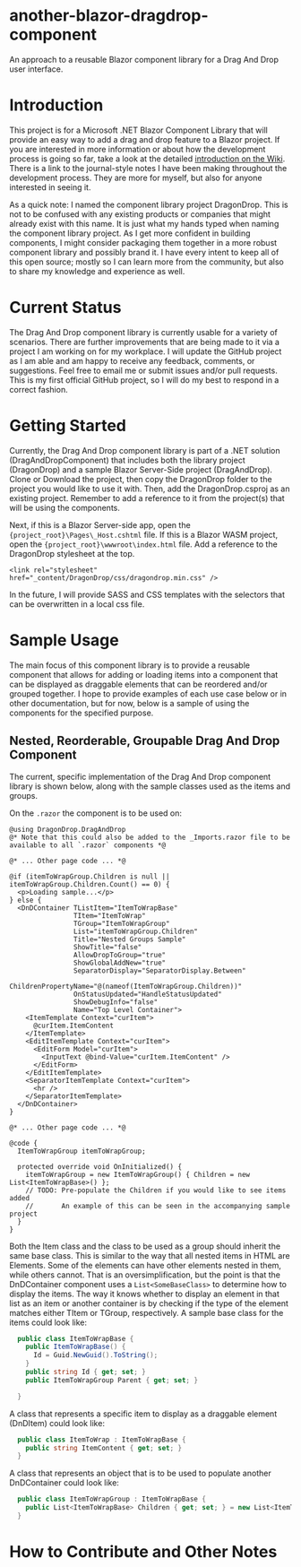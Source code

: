 # another-blazor-dragdrop-component
An approach to a reusable Blazor component library for a Drag And Drop user interface.

# Introduction
This project is for a Microsoft .NET Blazor Component Library that will provide an easy way to add a drag and drop feature to a Blazor project.  If you are interested in more information or about how the development process is going so far, take a look at the detailed [introduction on the Wiki](https://github.com/one1lion/another-blazor-dragdrop-component/wiki).  There is a link to the journal-style notes I have been making throughout the development process.  They are more for myself, but also for anyone interested in seeing it.

As a quick note: I named the component library project DragonDrop.  This is not to be confused with any existing products or companies that might already exist with this name.  It is just what my hands typed when naming the component library project.  As I get more confident in building components, I might consider packaging them together in a more robust component library and possibly brand it.  I have every intent to keep all of this open source; mostly so I can learn more from the community, but also to share my knowledge and experience as well.

# Current Status
The Drag And Drop component library is currently usable for a variety of scenarios.  There are further improvements that are being made to it via a project I am working on for my workplace.  I will update the GitHub project as I am able and am happy to receive any feedback, comments, or suggestions.  Feel free to email me or submit issues and/or pull requests.  This is my first official GitHub project, so I will do my best to respond in a correct fashion.

# Getting Started

Currently, the Drag And Drop component library is part of a .NET solution (DragAndDropComponent) that includes both the library project (DragonDrop) and a sample Blazor Server-Side project (DragAndDrop).  Clone or Download the project, then copy the DragonDrop folder to the project you would like to use it with.  Then, add the DragonDrop.csproj as an existing project.  Remember to add a reference to it from the project(s) that will be using the components.

Next, if this is a Blazor Server-side app, open the `{project_root}\Pages\_Host.cshtml` file.  If this is a Blazor WASM project, open the `{project_root}\wwwroot\index.html` file.  Add a reference to the DragonDrop stylesheet at the top.  

`<link rel="stylesheet" href="_content/DragonDrop/css/dragondrop.min.css" />`

In the future, I will provide SASS and CSS templates with the selectors that can be overwritten in a local css file.

# Sample Usage

The main focus of this component library is to provide a reusable component that allows for adding or loading items into a component that can be displayed as draggable elements that can be reordered and/or grouped together.  I hope to provide examples of each use case below or in other documentation, but for now, below is a sample of using the components for the specified purpose.

## Nested, Reorderable, Groupable Drag And Drop Component

The current, specific implementation of the Drag And Drop component library is shown below, along with the sample classes used as the items and groups.

On the `.razor` the component is to be used on:
```razor
@using DragonDrop.DragAndDrop
@* Note that this could also be added to the _Imports.razor file to be available to all `.razor` components *@

@* ... Other page code ... *@

@if (itemToWrapGroup.Children is null || itemToWrapGroup.Children.Count() == 0) {
  <p>Loading sample...</p>
} else {
  <DnDContainer TListItem="ItemToWrapBase"
                TItem="ItemToWrap"
                TGroup="ItemToWrapGroup"
                List="itemToWrapGroup.Children"
                Title="Nested Groups Sample"
                ShowTitle="false"
                AllowDropToGroup="true"
                ShowGlobalAddNew="true"
                SeparatorDisplay="SeparatorDisplay.Between"
                ChildrenPropertyName="@(nameof(ItemToWrapGroup.Children))"
                OnStatusUpdated="HandleStatusUpdated"
                ShowDebugInfo="false"
                Name="Top Level Container">
    <ItemTemplate Context="curItem">
      @curItem.ItemContent
    </ItemTemplate>
    <EditItemTemplate Context="curItem">
      <EditForm Model="curItem">
        <InputText @bind-Value="curItem.ItemContent" />
      </EditForm>
    </EditItemTemplate>
    <SeparatorItemTemplate Context="curItem">
      <hr />
    </SeparatorItemTemplate>
  </DnDContainer>
}

@* ... Other page code ... *@

@code {
  ItemToWrapGroup itemToWrapGroup;

  protected override void OnInitialized() {
    itemToWrapGroup = new ItemToWrapGroup() { Children = new List<ItemToWrapBase>() };
    // TODO: Pre-populate the Children if you would like to see items added
    //       An example of this can be seen in the accompanying sample project
  }
}
```

Both the Item class and the class to be used as a group should inherit the same base class.  This is similar to the way that all nested items in HTML are Elements.  Some of the elements can have other elements nested in them, while others cannot.  That is an oversimplification, but the point is that the DnDContainer component uses a `List<SomeBaseClass>` to determine how to display the items.  The way it knows whether to display an element in that list as an item or another container is by checking if the type of the element matches either TItem or TGroup, respectively.  A sample base class for the items could look like:

```csharp
  public class ItemToWrapBase {
    public ItemToWrapBase() {
      Id = Guid.NewGuid().ToString();
    }
    public string Id { get; set; }
    public ItemToWrapGroup Parent { get; set; }

  }
```

A class that represents a specific item to display as a draggable element (DnDItem) could look like: 

```csharp
  public class ItemToWrap : ItemToWrapBase {
    public string ItemContent { get; set; }
  }
```

A class that represents an object that is to be used to populate another DnDContainer could look like:

```csharp
  public class ItemToWrapGroup : ItemToWrapBase {
    public List<ItemToWrapBase> Children { get; set; } = new List<ItemToWrapBase>();
  }
```

# How to Contribute and Other Notes
